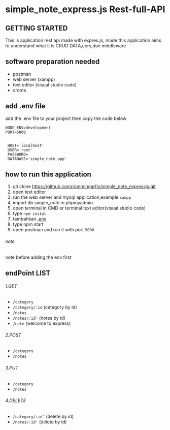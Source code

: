 # simple_note_express.js  Rest-full-API

## GETTING STARTED

This is application rest api made with expres.js,
made this application aims to understand what it is CRUD DATA,cors,dan middleware

## software preparation needed
* postman
* web server (xampp)
* text editor (visual studio code) 
* crome

## add .env file
add the .env file to your project then copy the code below

``` 
NODE_ENV=development
PORT=5000


 HOST='localhost'
 USER='root'
 PASSWORD=
 DATABASE='simple_note_app'
 ```

## how to run this application

 1. git clone https://github.com/rionmingarfin/simple_note_expressjs.git
 2. open text editor
 3. run the web server and mysql application,example `xampp`
 4. import db simple_note in phpmyadmin
 5. open terminal in CMD or terminal text editor(visual studio code)
 6. type `npm instal`
 7. tambahkan [.env](https://github.com/rionmingarfin/simple_note_expressjs.git)
 8. type npm start
 9. open postman and run it with port `5000` 

###### note

note before adding the env first

## endPoint LIST

###### 1.GET
- `/category`
- `/category/:id` (category by id)
- `/notes`
- `/notes/:id'` (notes by id)
- `/note` (welcome to express)

###### 2.POST
- `/category`
- `/notes`

###### 3.PUT
- `/category`
- `/notes`

###### 4.DELETE
- `/category/:id'` (delete by id)
- `/notes/:id'` (delete by id)
